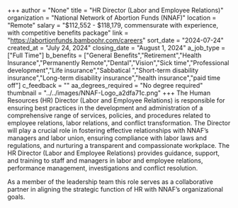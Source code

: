 +++
author = "None"
title = "HR Director (Labor and Employee Relations)"
organization = "National Network of Abortion Funds (NNAF)"
location = "Remote"
salary = "$112,552 - $118,179, commensurate with experience, with competitive benefits package"
link = "https://abortionfunds.bamboohr.com/careers"
sort_date = "2024-07-24"
created_at = "July 24, 2024"
closing_date = "August 1, 2024"
a_job_type = ["Full Time"]
b_benefits = ["General Benefits","Retirement","Health Insurance","Permanently Remote","Dental","Vision","Sick time","Professional development","Life insurance","Sabbatical ","Short-term disability insurance","Long-term disability insurance","health insurance","paid time off"]
c_feedback = ""
aa_degrees_required = "No degree required"
thumbnail = "../../images/NNAF-Logo_a2dfa71c.png"
+++
The Human Resources (HR) Director (Labor and Employee Relations) is responsible for ensuring best practices in the development and administration of a comprehensive range of services, policies, and procedures related to employee relations, labor relations, and conflict transformation. The Director will play a crucial role in fostering effective relationships with NNAF’s managers and labor union, ensuring compliance with labor laws and regulations, and nurturing a transparent and compassionate workplace. The HR Director (Labor and Employee Relations) provides guidance, support, and training to staff and managers in labor and employee relations, performance management, investigations and conflict resolution.  

As a member of the leadership team this role serves as a collaborative partner in aligning the strategic function of HR with NNAF’s organizational goals.